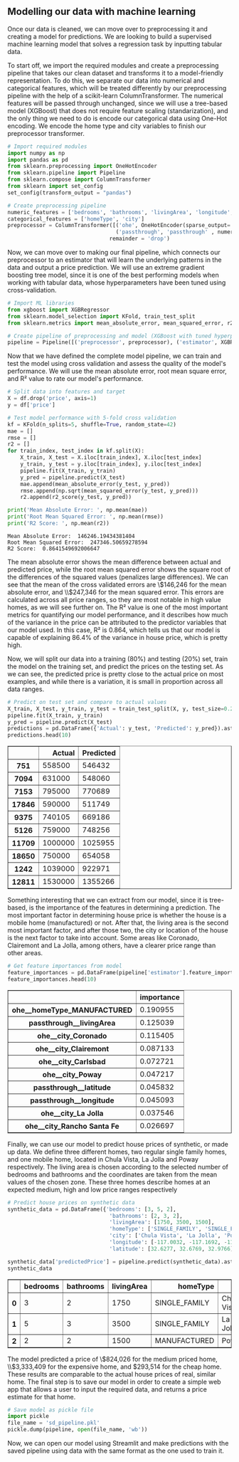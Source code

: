 ## **Modelling our data with machine learning**

Once our data is cleaned, we can move over to preprocessing it and creating a model for predictions. We are looking to build a supervised machine learning model that solves a regression task by inputting tabular data.

To start off, we import the required modules and create a preprocessing pipeline that takes our clean dataset and transforms it to a model-friendly representation. To do this, we separate our data into numerical and categorical features, which will be treated differently by our preprocessing pipeline with the help of a scikit-learn ColumnTransformer. The numerical features will be passed through unchanged, since we will use a tree-based model (XGBoost) that does not require feature scaling (standarization), and the only thing we need to do is encode our categorical data using One-Hot encoding. We encode the home type and city variables to finish our preprocessor transformer.


```python
# Import required modules
import numpy as np
import pandas as pd
from sklearn.preprocessing import OneHotEncoder
from sklearn.pipeline import Pipeline
from sklearn.compose import ColumnTransformer
from sklearn import set_config
set_config(transform_output = "pandas")

# Create preprocessing pipeline
numeric_features = ['bedrooms', 'bathrooms', 'livingArea', 'longitude', 'latitude']
categorical_features = ['homeType', 'city']
preprocessor = ColumnTransformer([('ohe', OneHotEncoder(sparse_output= False), categorical_features),
                                  ('passthrough', 'passthrough' , numeric_features)],
                                remainder = 'drop')
```

Now, we can move over to making our final pipeline, which connects our preprocessor to an estimator that will learn the underlying patterns in the data and output a price prediction. We will use an extreme gradient boosting tree model, since it is one of the best performing models when working with tabular data, whose hyperparameters have been tuned using cross-validation.


```python
# Import ML libraries
from xgboost import XGBRegressor
from sklearn.model_selection import KFold, train_test_split
from sklearn.metrics import mean_absolute_error, mean_squared_error, r2_score

# Create pipeline of preprocessing and model (XGBoost with tuned hyperparameters)
pipeline = Pipeline([('preprocessor', preprocessor), ('estimator', XGBRegressor(learning_rate = 0.1, max_depth = 7, n_estimators = 200, reg_lambda = 0.1, reg_alpha = 0.1))])
```

Now that we have defined the complete model pipeline, we can train and test the model using cross validation and assess the quality of the model's performance. We will use the mean absolute error, root mean square error, and R² value to rate our model's performance.


```python
# Split data into features and target
X = df.drop('price', axis=1)
y = df['price']

# Test model performance with 5-fold cross validation
kf = KFold(n_splits=5, shuffle=True, random_state=42)
mae = []
rmse = []
r2 = []
for train_index, test_index in kf.split(X):
    X_train, X_test = X.iloc[train_index], X.iloc[test_index]
    y_train, y_test = y.iloc[train_index], y.iloc[test_index]
    pipeline.fit(X_train, y_train)
    y_pred = pipeline.predict(X_test)
    mae.append(mean_absolute_error(y_test, y_pred))
    rmse.append(np.sqrt(mean_squared_error(y_test, y_pred)))
    r2.append(r2_score(y_test, y_pred))

print('Mean Absolute Error: ', np.mean(mae))
print('Root Mean Squared Error: ', np.mean(rmse))
print('R2 Score: ', np.mean(r2))
```

    Mean Absolute Error:  146246.19434381404
    Root Mean Squared Error:  247346.50659278594
    R2 Score:  0.8641549692006647
    

The mean absolute error shows the mean difference between actual and predicted price, while the root mean squared error shows the square root of the differences of the squared values (penalizes large differences). We can see that the mean of the cross validated errors are \\$146,246 for the mean absolute error, and \\$247,346 for the mean squared error. This errors are calculated across all price ranges, so they are most notable in high value homes, as we will see further on. The R² value is one of the most important metrics for quantifying our model performance, and it describes how much of the variance in the price can be attributed to the predictor variables that our model used. In this case, R² is 0.864, which tells us that our model is capable of explaining 86.4% of the variance in house price, which is pretty high.

Now, we will split our data into a training (80%) and testing (20%) set, train the model on the training set, and predict the prices on the testing set. As we can see, the predicted price is pretty close to the actual price on most examples, and while there is a variation, it is small in proportion across all data ranges.


```python
# Predict on test set and compare to actual values
X_train, X_test, y_train, y_test = train_test_split(X, y, test_size=0.2, random_state=3)
pipeline.fit(X_train, y_train)
y_pred = pipeline.predict(X_test)
predictions = pd.DataFrame({'Actual': y_test, 'Predicted': y_pred}).astype(int)
predictions.head(10)
```




<div>
<style scoped>
    .dataframe tbody tr th:only-of-type {
        vertical-align: middle;
    }

    .dataframe tbody tr th {
        vertical-align: top;
    }

    .dataframe thead th {
        text-align: right;
    }
</style>
<table border="1" class="dataframe">
  <thead>
    <tr style="text-align: right;">
      <th></th>
      <th>Actual</th>
      <th>Predicted</th>
    </tr>
  </thead>
  <tbody>
    <tr>
      <th>751</th>
      <td>558500</td>
      <td>546432</td>
    </tr>
    <tr>
      <th>7094</th>
      <td>631000</td>
      <td>548060</td>
    </tr>
    <tr>
      <th>7153</th>
      <td>795000</td>
      <td>770689</td>
    </tr>
    <tr>
      <th>17846</th>
      <td>590000</td>
      <td>511749</td>
    </tr>
    <tr>
      <th>9375</th>
      <td>740105</td>
      <td>669186</td>
    </tr>
    <tr>
      <th>5126</th>
      <td>759000</td>
      <td>748256</td>
    </tr>
    <tr>
      <th>11709</th>
      <td>1000000</td>
      <td>1025955</td>
    </tr>
    <tr>
      <th>18650</th>
      <td>750000</td>
      <td>654058</td>
    </tr>
    <tr>
      <th>1242</th>
      <td>1039000</td>
      <td>922971</td>
    </tr>
    <tr>
      <th>12811</th>
      <td>1530000</td>
      <td>1355266</td>
    </tr>
  </tbody>
</table>
</div>



Something interesting that we can extract from our model, since it is tree-based, is the importance of the features in determining a prediction. The most important factor in determining house price is whether the house is a mobile home (manufactured) or not. After that, the living area is the second most important factor, and after those two, the city or location of the house is the next factor to take into account. Some areas like Coronado, Clairemont and La Jolla, among others, have a clearer price range than other areas.


```python
# Get feature importances from model
feature_importances = pd.DataFrame(pipeline['estimator'].feature_importances_, index = pipeline['preprocessor'].get_feature_names_out(), columns=['importance']).sort_values('importance', ascending=False)
feature_importances.head(10)
```




<div>
<style scoped>
    .dataframe tbody tr th:only-of-type {
        vertical-align: middle;
    }

    .dataframe tbody tr th {
        vertical-align: top;
    }

    .dataframe thead th {
        text-align: right;
    }
</style>
<table border="1" class="dataframe">
  <thead>
    <tr style="text-align: right;">
      <th></th>
      <th>importance</th>
    </tr>
  </thead>
  <tbody>
    <tr>
      <th>ohe__homeType_MANUFACTURED</th>
      <td>0.190955</td>
    </tr>
    <tr>
      <th>passthrough__livingArea</th>
      <td>0.125039</td>
    </tr>
    <tr>
      <th>ohe__city_Coronado</th>
      <td>0.115405</td>
    </tr>
    <tr>
      <th>ohe__city_Clairemont</th>
      <td>0.087133</td>
    </tr>
    <tr>
      <th>ohe__city_Carlsbad</th>
      <td>0.072721</td>
    </tr>
    <tr>
      <th>ohe__city_Poway</th>
      <td>0.047217</td>
    </tr>
    <tr>
      <th>passthrough__latitude</th>
      <td>0.045832</td>
    </tr>
    <tr>
      <th>passthrough__longitude</th>
      <td>0.045093</td>
    </tr>
    <tr>
      <th>ohe__city_La Jolla</th>
      <td>0.037546</td>
    </tr>
    <tr>
      <th>ohe__city_Rancho Santa Fe</th>
      <td>0.026697</td>
    </tr>
  </tbody>
</table>
</div>



Finally, we can use our model to predict house prices of synthetic, or made up data. We define three different homes, two regular single family homes, and one mobile home, located in Chula Vista, La Jolla and Poway respectively. The living area is chosen according to the selected number of bedrooms and bathrooms and the coordinates are taken from the mean values of the chosen zone. These three homes describe homes at an expected medium, high and low price ranges respectively


```python
# Predict house prices on synthetic data
synthetic_data = pd.DataFrame({'bedrooms': [3, 5, 2],
                                'bathrooms': [2, 3, 2],
                                'livingArea': [1750, 3500, 1500],
                                'homeType': ['SINGLE_FAMILY', 'SINGLE_FAMILY', 'MANUFACTURED'],
                                'city': ['Chula Vista', 'La Jolla', 'Poway'],
                                'longitude': [-117.0032, -117.1692, -117.0407],
                                'latitude': [32.6277, 32.6769, 32.9766]})

synthetic_data['predictedPrice'] = pipeline.predict(synthetic_data).astype(int)
synthetic_data
```




<div>
<style scoped>
    .dataframe tbody tr th:only-of-type {
        vertical-align: middle;
    }

    .dataframe tbody tr th {
        vertical-align: top;
    }

    .dataframe thead th {
        text-align: right;
    }
</style>
<table border="1" class="dataframe">
  <thead>
    <tr style="text-align: right;">
      <th></th>
      <th>bedrooms</th>
      <th>bathrooms</th>
      <th>livingArea</th>
      <th>homeType</th>
      <th>city</th>
      <th>longitude</th>
      <th>latitude</th>
      <th>predictedPrice</th>
    </tr>
  </thead>
  <tbody>
    <tr>
      <th>0</th>
      <td>3</td>
      <td>2</td>
      <td>1750</td>
      <td>SINGLE_FAMILY</td>
      <td>Chula Vista</td>
      <td>-117.0032</td>
      <td>32.6277</td>
      <td>824026</td>
    </tr>
    <tr>
      <th>1</th>
      <td>5</td>
      <td>3</td>
      <td>3500</td>
      <td>SINGLE_FAMILY</td>
      <td>La Jolla</td>
      <td>-117.1692</td>
      <td>32.6769</td>
      <td>3333409</td>
    </tr>
    <tr>
      <th>2</th>
      <td>2</td>
      <td>2</td>
      <td>1500</td>
      <td>MANUFACTURED</td>
      <td>Poway</td>
      <td>-117.0407</td>
      <td>32.9766</td>
      <td>293514</td>
    </tr>
  </tbody>
</table>
</div>



The model predicted a price of \\$824,026 for the medium priced home, \\$3,333,409 for the expensive home, and \$293,514 for the cheap home. These results are comparable to the actual house prices of real, similar home. The final step is to save our model in order to create a simple web app that allows a user to input the required data, and returns a price estimate for that home.


```python
# Save model as pickle file
import pickle
file_name = 'sd_pipeline.pkl'
pickle.dump(pipeline, open(file_name, 'wb'))
```

Now, we can open our model using Streamlit and make predictions with the saved pipeline using data with the same format as the one used to train it.
